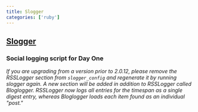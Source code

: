 ```yaml
---
title: Slogger
categories: ['ruby']
---
```

## [Slogger](https://github.com/ttscoff/Slogger)

### Social logging script for Day One


*If you are upgrading from a version prior to 2.0.12, please remove the RSSLogger section from `slogger_config` and regenerate it by running slogger again. A new section will be added in addition to RSSLogger called Bloglogger. RSSLogger now logs all entries for the timespan as a single digest entry, whereas Bloglogger loads each item found as an individual "post."*
